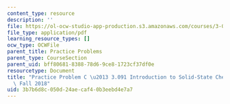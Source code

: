 ```yaml
---
content_type: resource
description: ''
file: https://ol-ocw-studio-app-production.s3.amazonaws.com/courses/3-091-introduction-to-solid-state-chemistry-fall-2018/3b7b6d8c050d24aecaf40b3eebd4e7a7_MIT3_091F18_PPC.pdf
file_type: application/pdf
learning_resource_types: []
ocw_type: OCWFile
parent_title: Practice Problems
parent_type: CourseSection
parent_uid: bff80681-8388-78d6-9ce8-1723cf37df0e
resourcetype: Document
title: "Practice Problem C \u2013 3.091 Introduction to Solid-State Chemistry \u2013\
  \ Fall 2018"
uid: 3b7b6d8c-050d-24ae-caf4-0b3eebd4e7a7
---
```


